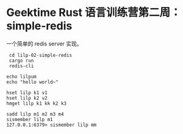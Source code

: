 # Geektime Rust 语言训练营第二周：simple-redis

一个简单的 redis server 实现。

```shell
 cd lilp-02-simple-redis
 cargo run
 redis-cli
```
```redis
echo lilpum
echo "hello world~"

hset lilp k1 v1
hset lilp k2 v2
hmget lilp k1 kk k2 k3

sadd lilp m1 m2 m3 m4
sismember lilp m1
127.0.0.1:6379> sismember lilp mm
```
